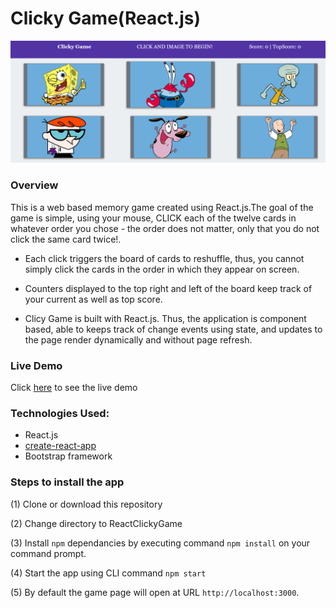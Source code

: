 # Clicky Game(React.js)
![](/public/CliclyGameImage.PNG)


### Overview
This is a web based memory game created using React.js.The goal of the game is simple, using your mouse, CLICK each of the twelve cards in 
whatever order you chose - the order does not matter, only that you do not click the same card twice!.

* Each click triggers the board of cards to reshuffle, thus, you cannot simply click the cards in the order in which they appear on screen.

* Counters displayed to the top right and left of the board keep track of your current as well as top score.

* Clicy Game is built with React.js. Thus, the application is component based, able to keeps track of change events using state, and updates to the page render dynamically and without page refresh.

### Live Demo
Click [here](https://pshegde123.github.io/ReactClickyGame/) to see the live demo

### Technologies Used:
* React.js 
* [create-react-app](https://create-react-app.dev/docs/getting-started/) 
* Bootstrap framework

### Steps to install the app
(1) Clone or download this repository

(2) Change directory to ReactClickyGame

(3) Install `npm` dependancies by executing command `npm install` on your command prompt.

(4) Start the app using CLI command `npm start`

(5) By default the game page will open at URL `http://localhost:3000`.
